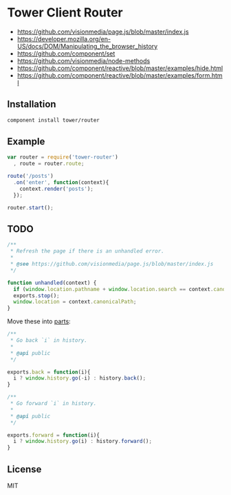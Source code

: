 # Tower Client Router

- https://github.com/visionmedia/page.js/blob/master/index.js
- https://developer.mozilla.org/en-US/docs/DOM/Manipulating_the_browser_history
- https://github.com/component/set
- https://github.com/visionmedia/node-methods
- https://github.com/component/reactive/blob/master/examples/hide.html
- https://github.com/component/reactive/blob/master/examples/form.html

## Installation

```bash
component install tower/router
```

## Example

```js
var router = require('tower-router')
  , route = router.route;

route('/posts')
  .on('enter', function(context){
    context.render('posts');
  });

router.start();
```

## TODO

```js
/**
 * Refresh the page if there is an unhandled error.
 * 
 * @see https://github.com/visionmedia/page.js/blob/master/index.js
 */

function unhandled(context) {
  if (window.location.pathname + window.location.search == context.canonicalPath) return;
  exports.stop();
  window.location = context.canonicalPath;
}
```

Move these into [parts](https://github.com/part):

```js
/**
 * Go back `i` in history.
 *
 * @api public
 */

exports.back = function(i){
  i ? window.history.go(-i) : history.back();
}

/**
 * Go forward `i` in history.
 *
 * @api public
 */

exports.forward = function(i){
  i ? window.history.go(i) : history.forward();
}

```

## License

MIT
